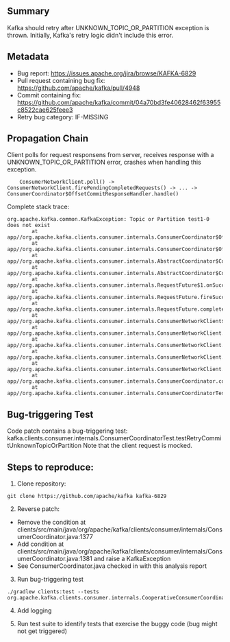 ## Summary

Kafka should retry after UNKNOWN_TOPIC_OR_PARTITION exception is thrown. Initially, Kafka's retry logic didn't include this error.

## Metadata

* Bug report: https://issues.apache.org/jira/browse/KAFKA-6829
* Pull request containing bug fix: https://github.com/apache/kafka/pull/4948
* Commit containing fix: https://github.com/apache/kafka/commit/04a70bd3fe40628462f63955c8522cae625feee3
* Retry bug category: IF-MISSING

## Propagation Chain

Client polls for request responsens from server, receives response with a UNKNOWN_TOPIC_OR_PARTITION error, crashes when handling this exception.
```
	ConsumerNetworkClient.poll() -> ConsumerNetworkClient.firePendingCompletedRequests() -> ... -> ConsumerCoordinator$OffsetCommitResponseHandler.handle()
```

Complete stack trace:
```
org.apache.kafka.common.KafkaException: Topic or Partition test1-0 does not exist                                                                                                                                                                   
        at app//org.apache.kafka.clients.consumer.internals.ConsumerCoordinator$OffsetCommitResponseHandler.handle(ConsumerCoordinator.java:1383)                                                                                                       
        at app//org.apache.kafka.clients.consumer.internals.ConsumerCoordinator$OffsetCommitResponseHandler.handle(ConsumerCoordinator.java:1336)                                                                                                       
        at app//org.apache.kafka.clients.consumer.internals.AbstractCoordinator$CoordinatorResponseHandler.onSuccess(AbstractCoordinator.java:1260)                                                                                                     
        at app//org.apache.kafka.clients.consumer.internals.AbstractCoordinator$CoordinatorResponseHandler.onSuccess(AbstractCoordinator.java:1235)                                                                                                     
        at app//org.apache.kafka.clients.consumer.internals.RequestFuture$1.onSuccess(RequestFuture.java:206)                                                                                                                                           
        at app//org.apache.kafka.clients.consumer.internals.RequestFuture.fireSuccess(RequestFuture.java:169)                                                                                                                                           
        at app//org.apache.kafka.clients.consumer.internals.RequestFuture.complete(RequestFuture.java:129)                                                                                                                                              
        at app//org.apache.kafka.clients.consumer.internals.ConsumerNetworkClient$RequestFutureCompletionHandler.fireCompletion(ConsumerNetworkClient.java:617)                                                                                         
        at app//org.apache.kafka.clients.consumer.internals.ConsumerNetworkClient.firePendingCompletedRequests(ConsumerNetworkClient.java:427)                                                                                                          
        at app//org.apache.kafka.clients.consumer.internals.ConsumerNetworkClient.poll(ConsumerNetworkClient.java:312)                                                                                                                                  
        at app//org.apache.kafka.clients.consumer.internals.ConsumerNetworkClient.poll(ConsumerNetworkClient.java:230)                                                                                                                                  
        at app//org.apache.kafka.clients.consumer.internals.ConsumerNetworkClient.poll(ConsumerNetworkClient.java:214)                                                                                                                                  
        at app//org.apache.kafka.clients.consumer.internals.ConsumerCoordinator.commitOffsetsSync(ConsumerCoordinator.java:1169)                                                                                                                        
        at app//org.apache.kafka.clients.consumer.internals.ConsumerCoordinatorTest.testRetryCommitUnknownTopicOrPartition(ConsumerCoordinatorTest.java:2574)
```

## Bug-triggering Test

Code patch contains a bug-triggering test: kafka.clients.consumer.internals.ConsumerCoordinatorTest.testRetryCommitUnknownTopicOrPartition
Note that the client request is mocked.

## Steps to reproduce:

1. Clone repository:
```
git clone https://github.com/apache/kafka kafka-6829
```

2. Reverse patch:
* Remove the condition at clients/src/main/java/org/apache/kafka/clients/consumer/internals/ConsumerCoordinator.java:1377
* Add condition at clients/src/main/java/org/apache/kafka/clients/consumer/internals/ConsumerCoordinator.java:1381 and raise a KafkaException
* See ConsumerCoordinator.java checked in with this analysis report

3. Run bug-triggering test
```
./gradlew clients:test --tests org.apache.kafka.clients.consumer.internals.CooperativeConsumerCoordinatorTest.testRetryCommitUnknownTopicOrPartition
```

4. Add logging 

5. Run test suite to identify tests that exercise the buggy code (bug might not get triggered) 
